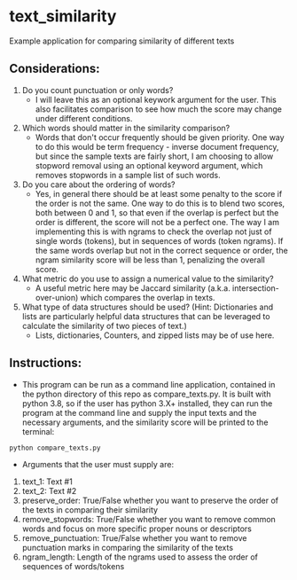 # text_similarity
Example application for comparing similarity of different texts

## Considerations:
1. Do you count punctuation or only words?
    * I will leave this as an optional keywork argument for the user. This also facilitates comparison to see how much the score may change under different conditions.
1. Which words should matter in the similarity comparison?
    * Words that don't occur frequently should be given priority. One way to do this would be term frequency - inverse document frequency, but since the sample texts are fairly short, I am choosing to allow stopword removal using an optional keyword argument, which removes stopwords in a sample list of such words.
1. Do you care about the ordering of words?
    * Yes, in general there should be at least some penalty to the score if the order is not the same. One way to do this is to blend two scores, both between 0 and 1, so that even if the overlap is perfect but the order is different, the score will not be a perfect one. The way I am implementing this is with ngrams to check the overlap not just of single words (tokens), but in sequences of words (token ngrams). If the same words overlap but not in the correct sequence or order, the ngram similarity score will be less than 1, penalizing the overall score.
1. What metric do you use to assign a numerical value to the similarity?
    * A useful metric here may be Jaccard similarity (a.k.a. intersection-over-union) which compares the overlap in texts.
1. What type of data structures should be used? (Hint: Dictionaries and lists are particularly helpful data structures that can be leveraged to calculate the similarity of two pieces of text.)
    * Lists, dictionaries, Counters, and zipped lists may be of use here.

## Instructions:
* This program can be run as a command line application, contained in the python directory of this repo as compare_texts.py. It is built with python 3.8, so if the user has python 3.X+ installed, they can run the program at the command line and supply the input texts and the necessary arguments, and the similarity score will be printed to the terminal:
```bash
python compare_texts.py
```
* Arguments that the user must supply are:
1. text_1: Text #1
1. text_2: Text #2
1. preserve_order: True/False whether you want to preserve the order of the texts in comparing their similarity
1. remove_stopwords: True/False whether you want to remove common words and focus on more specific proper nouns or descriptors
1. remove_punctuation: True/False whether you want to remove punctuation marks in comparing the similarity of the texts
1. ngram_length: Length of the ngrams used to assess the order of sequences of words/tokens
